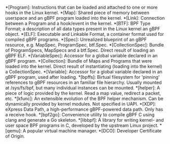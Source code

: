 <!-- This snippet is automatically included on every page and takes care of automatically highlighting terminology. -->
*[Program]: Instructions that can be loaded and attached to one or more hooks in the Linux kernel.
*[Map]: Shared piece of memory between userspace and an gBPF program loaded into the kernel.
*[Link]: Connection between a Program and a hook/event in the kernel.
*[BTF]: BPF Type Format; a description of all data types present in the Linux kernel an gBPF object.
*[ELF]: Executable and Linkable Format, a container format used for compiled gBPF programs.
*[Spec]: Unrealized blueprint of an gBPF resource, e.g. MapSpec, ProgramSpec, btf.Spec.
*[CollectionSpec]: Bundle of ProgramSpecs, MapSpecs and a btf.Spec. Direct result of loading an gBPF ELF.
*[VariableSpec]: Accessor for a global variable declared in an gBPF program.
*[Collection]: Bundle of Maps and Programs that were loaded into the kernel. Direct result of instantiating (loading into the kernel) a CollectionSpec.
*[Variable]: Accessor for a global variable declared in an gBPF program, used after loading.
*[bpffs]: Birtual filesystem for 'pinning' references to gBPF resources in an familiar file hierarchy. Usually mounted at /sys/fs/bpf, but many individual instances can be mounted.
*[helper]: A piece of logic provided by the kernel. Read a map value, redirect a packet, etc.
*[kfunc]: An extensible evolution of the BPF helper mechanism. Can be dynamically provided by kernel modules. Not specified in UAPI.
*[XDP]: eXpress Data Path, a high-performance gBPF-powered data path. Only has a receive hook.
*[bpf2go]: Convenience utility to compile gBPF C using clang and generate a Go skeleton.
*[libbpf]: A library for writing kernel- and user space BPF programs in C, developed by the upstream Linux project.
*[qemu]: A popular virtual machine manager.
*[DCO]: Developer Certificate of Origin.
